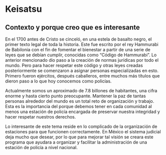# Keisatsu

## Contexto y porque creo que es interesante 

En el 1700 antes de Cristo se cinceló, en una estela de basalto negro, el primer texto legal de toda la historia. Este fue escrito por el rey Hammurabi de Babilonia con el fin de fomentar el bienestar a partir de una serie de leyes que se debían cumplir, conocidas como “Código de Hammurabi”. Lo anterior mencionado dio paso a la creación de normas jurídicas por todo el mundo. 
Pero para hacer respetar este código y otras leyes creadas posteriormente se comenzaron a asignar personas especializadas en esto. Primero fueron ejércitos, después caballeros, entre muchos más títulos que dieron paso a lo que hoy conocemos como policías. 

Actualmente somos un aproximado de 7.8 billones de habitantes, una cifra enorme y hasta cierto punto preocupante. Mantener la paz de tantas personas alrededor del mundo es un total reto de organización y trabajo. Esta es la importancia del porque debemos tener en cada comunidad al menos una estación de policía encargada de preservar nuestra integridad y hacer respetar nuestros derechos.

Lo interesante de este tema reside en lo complicado de la organización de estaciones para que funcionen correctamente. En México el sistema judicial deja mucho que desear, por lo que para mejorar tal visión se creara este programa que ayudara a organizar y facilitar la administración de una estación de policía a nivel nacional.

